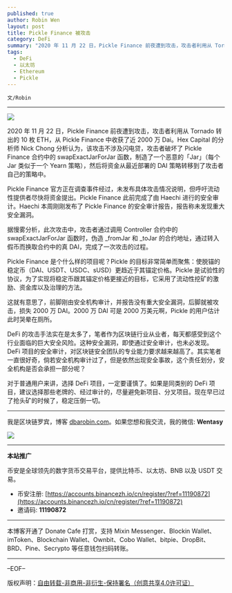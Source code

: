 ```yaml
---
published: true
author: Robin Wen
layout: post
title: Pickle Finance 被攻击
category: DeFi
summary: "2020 年 11 月 22 日，Pickle Finance 前夜遭到攻击，攻击者利用从 Tornado 转出的 10 枚 ETH，从 Pickle Finance 中收获了近 2000 万 Dai。Hex Capital 的分析师 Nick Chong 分析认为，该攻击不涉及闪电贷，攻击者破坏了 Pickle Finance 合约中的 swapExactJarForJar 函数，制造了一个恶意的「Jar」（每个 Jar 类似于一个 Yearn 策略），然后将资金从最近部署的 DAI 策略转移到了攻击者自己的策略中。对于普通用户来讲，选择 DeFi 项目，一定要谨慎了。如果是同类别的 DeFi 项目，建议选择那些老牌的、经过审计的，尽量避免新项目、分叉项目。现在早已过了抢头矿的时候了，稳定压倒一切。"
tags:
  - DeFi
  - 以太坊
  - Ethereum
  - Pickle
---
```


`文/Robin`

***

![](https://cdn.dbarobin.com/4rbgh2x.png)

2020 年 11 月 22 日，Pickle Finance 前夜遭到攻击，攻击者利用从 Tornado 转出的 10 枚 ETH，从 Pickle Finance 中收获了近 2000 万 Dai。Hex Capital 的分析师 Nick Chong 分析认为，该攻击不涉及闪电贷，攻击者破坏了 Pickle Finance 合约中的 swapExactJarForJar 函数，制造了一个恶意的「Jar」（每个 Jar 类似于一个 Yearn 策略），然后将资金从最近部署的 DAI 策略转移到了攻击者自己的策略中。

Pickle Finance 官方正在调查事件经过，未发布具体攻击情况说明，但呼吁流动性提供者尽快将资金提出。Pickle Finance 此前完成了由 Haechi 进行的安全审计。Haechi 本周刚刚发布了 Pickle Finance 的安全审计报告，报告称未发现重大安全漏洞。

据慢雾分析，此次攻击中，攻击者通过调用 Controller 合约中的 swapExactJarForJar 函数时，伪造  _fromJar 和 _toJar 的合约地址，通过转入假币而换取合约中的真 DAI，完成了一次攻击的过程。

Pickle Finance 是个什么样的项目呢？Pickle 的目标非常简单而聚焦：使脱锚的稳定币（DAI、USDT、USDC、sUSD）更趋近于其锚定价格。Pickle 是试验性的协议，为了实现将稳定币跟其锚定价格更接近的目标，它采用了流动性挖矿的激励、资金库以及治理的方法。

这就有意思了，前脚刚由安全机构审计，并报告没有重大安全漏洞，后脚就被攻击，损失 2000 万 DAI。2000 万 DAI 可是 2000 万美元啊，Pickle 的用户估计此时哭晕在厕所。

DeFi 的攻击手法实在是太多了，笔者作为区块链行业从业者，每天都感受到这个行业面临的巨大安全风险。这种安全漏洞，即使通过安全审计，也未必发现。DeFi 项目的安全审计，对区块链安全团队的专业能力要求越来越高了。其实笔者一直很好奇，倘若安全机构审计过了，但是依然出现安全事故，这个责任划分，安全机构是否会承担一部分呢？

对于普通用户来讲，选择 DeFi 项目，一定要谨慎了。如果是同类别的 DeFi 项目，建议选择那些老牌的、经过审计的，尽量避免新项目、分叉项目。现在早已过了抢头矿的时候了，稳定压倒一切。

***

我是区块链罗宾，博客 [dbarobin.com](https://dbarobin.com/)。如果您想和我交流，我的微信: **Wentasy**

![](https://cdn.dbarobin.com/v4yywe2.png)

***

**本站推广**

币安是全球领先的数字货币交易平台，提供比特币、以太坊、BNB 以及 USDT 交易。

* 币安注册: [https://accounts.binancezh.io/cn/register/?ref=11190872](https://accounts.binancezh.io/cn/register/?ref=11190872)
* 邀请码: **11190872**

***

本博客开通了 Donate Cafe 打赏，支持 Mixin Messenger、Blockin Wallet、imToken、Blockchain Wallet、Ownbit、Cobo Wallet、bitpie、DropBit、BRD、Pine、Secrypto 等任意钱包扫码转账。

<center>
    <div class="--donate-button"
         data-button-id="f8b9df0d-af9a-460d-8258-d3f435445075"
    ></div>
</center>

***

–EOF–

版权声明：[自由转载-非商用-非衍生-保持署名（创意共享4.0许可证）](http://creativecommons.org/licenses/by-nc-nd/4.0/deed.zh)